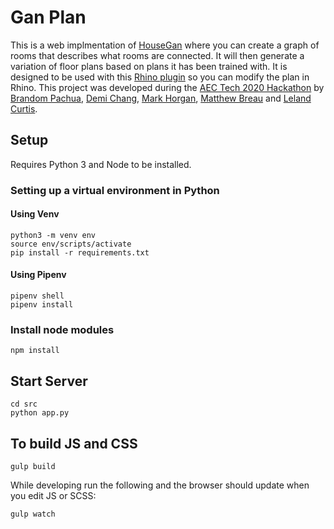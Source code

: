 # Gan Plan

This is a web implmentation of [HouseGan](https://github.com/ennauata/housegan) where you can create a graph of rooms that describes what rooms are connected. It will then generate a variation of floor plans based on plans it has been trained with. It is designed to be used with this [Rhino plugin](https://github.com/demidimi/ganplanrhino) so you can modify the plan in Rhino. This project was developed during the [AEC Tech 2020 Hackathon](https://www.aectech.us/) by [Brandom Pachua](https://github.com/EmptyBox-Design), [Demi Chang](https://github.com/demidimi), [Mark Horgan](https://github.com/markhorgan), [Matthew Breau](https://github.com/anddoyoueverfeel) and [Leland Curtis](https://github.com/LelandCurtis).  

## Setup

Requires Python 3 and Node to be installed.

### Setting up a virtual environment in Python

#### Using Venv

    python3 -m venv env
    source env/scripts/activate
    pip install -r requirements.txt

#### Using Pipenv

    pipenv shell
    pipenv install

### Install node modules

    npm install

## Start Server

    cd src
    python app.py

## To build JS and CSS

    gulp build

While developing run the following and the browser should update when you edit JS or SCSS:

    gulp watch